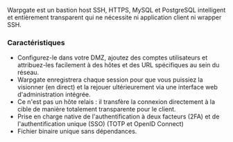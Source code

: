 Warpgate est un bastion host SSH, HTTPS, MySQL et PostgreSQL intelligent et entièrement transparent qui ne nécessite ni application client ni wrapper SSH.

### Caractéristiques

- Configurez-le dans votre DMZ, ajoutez des comptes utilisateurs et attribuez-les facilement à des hôtes et des URL spécifiques au sein du réseau.
- Warpgate enregistrera chaque session pour que vous puissiez la visionner (en direct) et la rejouer ultérieurement via une interface web d'administration intégrée.
- Ce n'est pas un hôte relais : il transfère la connexion directement à la cible de manière totalement transparente pour le client.
- Prise en charge native de l'authentification à deux facteurs (2FA) et de l'authentification unique (SSO) (TOTP et OpenID Connect)
- Fichier binaire unique sans dépendances.
